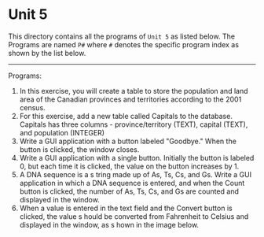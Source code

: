 # Unit 5

This directory contains all the programs of `Unit 5` as listed below. The Programs are named `P#` where `#` denotes the specific program index as shown by the list below.
___

Programs:
1. In this exercise, you will create a table to store the population and land area of the Canadian provinces and territories according to the 2001 census.
1. For this exercise, add a new table called Capitals to the database. Capitals has three columns - province/territory (TEXT), capital (TEXT), and population (INTEGER)
1. Write a GUI application with a button labeled "Goodbye." When the button is clicked, the window closes.
1. Write a GUI application with a single button. Initially the button is labeled 0, but each time it is clicked, the value on the button increases by 1.
1. A DNA sequence is a s tring made up of As, Ts, Cs, and Gs. Write a GUI application in which a DNA sequence is entered, and when the Count button is clicked, the number of As, Ts, Cs, and Gs are counted and displayed in the window.
1. When a value is entered in the text field and the Convert button is clicked, the value s hould be converted from Fahrenheit to Celsius and displayed in the window, as s hown in the image below.